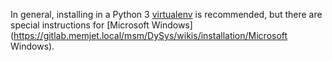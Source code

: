 In general, installing in a Python 3
[virtualenv](https://gitlab.memjet.local/msm/DySys/wikis/installation/virtualenv)
is recommended, but there are special instructions for [Microsoft
Windows](https://gitlab.memjet.local/msm/DySys/wikis/installation/Microsoft
Windows).
